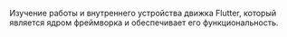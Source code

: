 Изучение работы и внутреннего устройства движка Flutter, который является ядром фреймворка и обеспечивает его функциональность.
